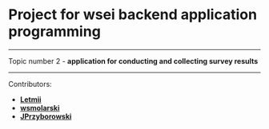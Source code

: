 # Project for wsei backend application programming 
___
Topic number 2 - **application for conducting and collecting survey results**
___
Contributors:
- __[Letmii](https://github.com/Letmii)__
- __[wsmolarski](https://github.com/wsmolarski)__
- __[JPrzyborowski](https://github.com/JPrzyborowski)__
